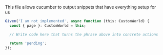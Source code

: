 This file allows cucumber to output snippets that have everything setup for us

```typescript
Given('I am not implemented', async function (this: CustomWorld) {
  const { page }: CustomWorld = this;

  // Write code here that turns the phrase above into concrete actions

  return 'pending';
});
```
